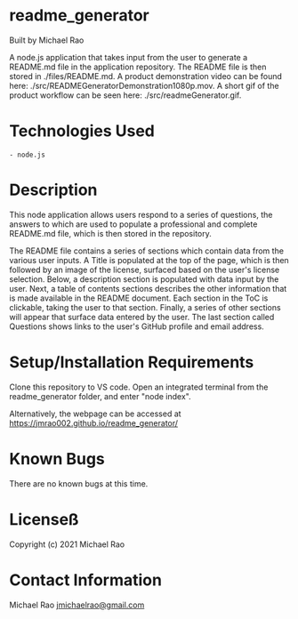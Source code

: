 # readme_generator

Built by Michael Rao

A node.js application that takes input from the user to generate a README.md file in the application repository. The README file is then stored in ./files/README.md. A product demonstration video can be found here: ./src/READMEGeneratorDemonstration1080p.mov. A short gif of the product workflow can be seen here: ./src/readmeGenerator.gif.

# Technologies Used

    - node.js

# Description

This node application allows users respond to a series of questions, the answers to which are used to populate a professional and complete README.md file, which is then stored in the repository.

The README file contains a series of sections which contain data from the various user inputs. A Title is populated at the top of the page, which is then followed by an image of the license, surfaced based on the user's license selection. Below, a description section is populated with data input by the user. Next, a table of contents sections describes the other information that is made available in the README document. Each section in the ToC is clickable, taking the user to that section. Finally, a series of other sections will appear that surface data entered by the user. The last section called Questions shows links to the user's GitHub profile and email address.

# Setup/Installation Requirements

Clone this repository to VS code. Open an integrated terminal from the readme_generator folder, and enter "node index".

Alternatively, the webpage can be accessed at https://jmrao002.github.io/readme_generator/

# Known Bugs

There are no known bugs at this time.

# Licenseß

Copyright (c) 2021 Michael Rao

# Contact Information

Michael Rao jmichaelrao@gmail.com
